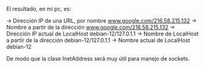 El resultado, en mi pc, es:

-> Dirección IP de una URL, por nombre
www.google.com/216.58.215.132
-> Nombre a partir de la dirección
www.google.com/216.58.215.132
-> Dirección IP actual de LocalHost
debian-12/127.0.1.1
-> Nombre de LocalHost a partir de la dirección
debian-12/127.0.1.1
-> Nombre actual de LocalHost
debian-12

De modo que la clase InetAddress será muy útil para manejo de sockets.
